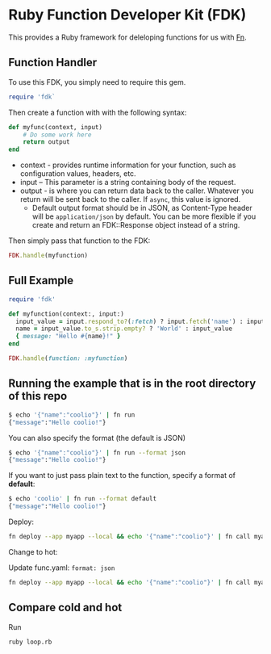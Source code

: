 # Ruby Function Developer Kit (FDK)

This provides a Ruby framework for deleloping functions for us with [Fn](https://fnproject.github.io).

## Function Handler

To use this FDK, you simply need to require this gem.

```ruby
require 'fdk`
```

Then create a function with with the following syntax:

```ruby
def myfunc(context, input)
    # Do some work here
    return output
end
```

* context - provides runtime information for your function, such as configuration values, headers, etc.
* input – This parameter is a string containing body of the request.
* output - is where you can return data back to the caller. Whatever you return will be sent back to the caller. If `async`, this value is ignored.
  * Default output format should be in JSON, as Content-Type header will be `application/json` by default. You can be more flexible if you create and return
    an FDK::Response object instead of a string.

Then simply pass that function to the FDK:

```ruby
FDK.handle(myfunction)
```

## Full Example

```ruby
require 'fdk'

def myfunction(context:, input:)
  input_value = input.respond_to?(:fetch) ? input.fetch('name') : input
  name = input_value.to_s.strip.empty? ? 'World' : input_value
  { message: "Hello #{name}!" }
end

FDK.handle(function: :myfunction)
```

## Running the example that is in the root directory of this repo

```sh
$ echo '{"name":"coolio"}' | fn run
{"message":"Hello coolio!"}
```

You can also specify the format (the default is JSON)

```sh
$ echo '{"name":"coolio"}' | fn run --format json
{"message":"Hello coolio!"}
```

If you want to just pass plain text to the function, specify a format of __default__:

```sh
$ echo 'coolio' | fn run --format default
{"message":"Hello coolio!"}
```

Deploy:

```sh
fn deploy --app myapp --local && echo '{"name":"coolio"}' | fn call myapp /fdk-ruby
```

Change to hot:

Update func.yaml: `format: json`

```sh
fn deploy --app myapp --local && echo '{"name":"coolio"}' | fn call myapp /fdk-ruby
```

## Compare cold and hot

Run

```sh
ruby loop.rb
```
